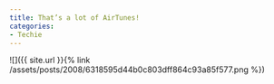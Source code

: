 ```yaml
---
title: That’s a lot of AirTunes!
categories:
- Techie
---
```


![]({{ site.url }}{% link /assets/posts/2008/6318595d44b0c803dff864c93a85f577.png %})
